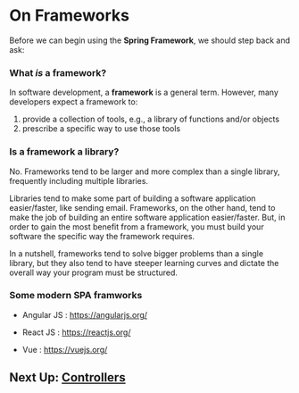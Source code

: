 # On Frameworks

Before we can begin using the **Spring Framework**, we should step back and ask: 

### What *is* a framework?

In software development, a **framework** is a general term. However, many developers expect a framework to:
1. provide a collection of tools, e.g., a library of functions and/or objects
2. prescribe a specific way to use those tools

### Is a framework a library?

No. Frameworks tend to be larger and more complex than a single library, frequently including multiple libraries. 

Libraries tend to make some part of building a software application easier/faster, like sending email. Frameworks, on the other hand, tend to make the job of building an entire software application easier/faster. But, in order to gain the most benefit from a framework, you must build your software the specific way the framework requires. 

In a nutshell, frameworks tend to solve bigger problems than a single library, but they also tend to have steeper learning curves and dictate the overall way your program must be structured.

### Some modern SPA framworks

- Angular JS : https://angularjs.org/

- React JS : https://reactjs.org/

- Vue : https://vuejs.org/


<!-- ![TBD](Under-Construction-Sign.png) -->

## Next Up: [Controllers](3-controllers.md)
